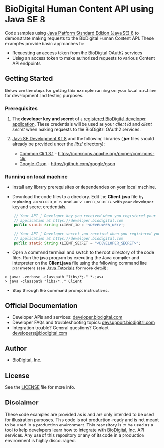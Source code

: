 ﻿BioDigital Human Content API using Java SE 8
========



Code samples using [Java Platform Standard Edition (Java SE) 8](http://www.oracle.com/technetwork/java/javase/downloads/index.html) to demonstrate making requests to the BioDigital Human Content API.  These examples provide basic approaches to:

* Requesting an access token from the BioDigital OAuth2 services
* Using an access token to make authorized requests to various Content API endpoints



## Getting Started

Below are the steps for getting this example running on your local machine for development and testing purposes.

### Prerequisites

1.  The **developer key and secret** of a [registered BioDigital developer application](https://devsupport.biodigital.com/hc/en-us/articles/234450188-How-to-register-my-App).  These credentials will be used as your *client id* and *client secret* when making requests to the BioDigital OAuth2 services.

2. [Java SE Development Kit 8](http://www.oracle.com/technetwork/java/javase/downloads/index.html) and the following libraries (_**.jar**_ files should already be provided under the *libs/* directory):
	*  [Common Cli 1.3.1](https://commons.apache.org/proper/commons-cli/) - https://commons.apache.org/proper/commons-cli/
	*  [Google-Gson](https://github.com/google/gson) - https://github.com/google/gson




### Running on local machine

* Install any library prerequisites or dependencies on your local machine.


*  Download the code files to a directory.  Edit the **Client.java** file by replacing `<DEVELOER_KEY>` and `<DEVELOPER_SECRET>` with your developer key and secret credentials.


```java
	// Your API / Developer key you received when you registered your
	// application at https://developer.biodigital.com
	public static String CLIENT_ID = "<DEVELOPER_KEY>";

	// Your API / Developer secret you received when you registered your
	// application at https://developer.biodigital.com
	public static String CLIENT_SECRET = "<DEVELOPER_SECRET>";

```

*  Open a command terminal and switch to the root directory of the code files.  Run the java program by executing the Java compiler and interpreter on the **Client.java** file using the following command line parameters (see [Java Tutorials](https://docs.oracle.com/javase/tutorial/getStarted/cupojava/index.html) for more detail):
 
```
> javac -verbose -classpath "libs/*;." *.java
> java -classpath "libs/*;." Client
```

* Step through the command prompt instructions.    
  
  

## Official Documentation

* Developer APIs and services:   [developer.biodigital.com](https://developer.biodigital.com)
* Developer FAQs and troubleshooting topics:  [devsupport.biodigital.com](https://devsupport.biodigital.com)
* Integration trouble?  General questions?  Contact developers@biodigital.com


## Author

* [BioDigital, Inc.](https://www.biodigital.com/)


## License

See the [LICENSE](https://github.com/biodigital-inc/bdhuman-contentapi/blob/master/LICENSE) file for more info.


## Disclaimer

These code examples are provided as is and are only intended to be used for illustration purposes. This code is not production-ready and is not meant to be used in a production environment. This repository is to be used as a tool to help developers learn how to integrate with [BioDigital, Inc.](https://www.biodigital.com/) API services. Any use of this repository or any of its code in a production environment is highly discouraged.

